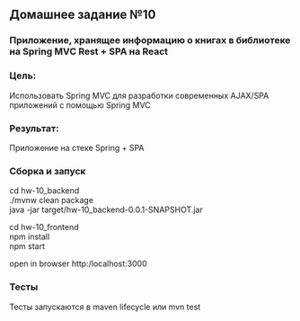 ## Домашнее задание №10
### Приложение, хранящее информацию о книгах в библиотеке на Spring MVC Rest + SPA на React

### Цель:
Использовать Spring MVC для разработки современных AJAX/SPA приложений c помощью Spring MVC
### Результат: 
Приложение на стеке Spring + SPA

### Сборка и запуск
cd hw-10_backend\
./mvnw clean package\
java -jar target/hw-10_backend-0.0.1-SNAPSHOT.jar

cd hw-10_frontend\
npm install\
npm start

open in browser http:/localhost:3000

### Тесты

Тесты запускаются в maven lifecycle или mvn test



